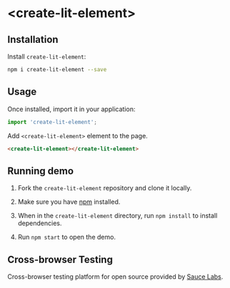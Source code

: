 # &lt;create-lit-element&gt;

## Installation

Install `create-lit-element`:

```sh
npm i create-lit-element --save
```

## Usage

Once installed, import it in your application:

```js
import 'create-lit-element';
```

Add `<create-lit-element>` element to the page.

```html
<create-lit-element></create-lit-element>
```

## Running demo

1. Fork the `create-lit-element` repository and clone it locally.

1. Make sure you have [npm](https://www.npmjs.com/) installed.

1. When in the `create-lit-element` directory, run `npm install` to install dependencies.

1. Run `npm start` to open the demo.

## Cross-browser Testing

Cross-browser testing platform for open source provided by [Sauce Labs](https://saucelabs.com/open-sauce).
